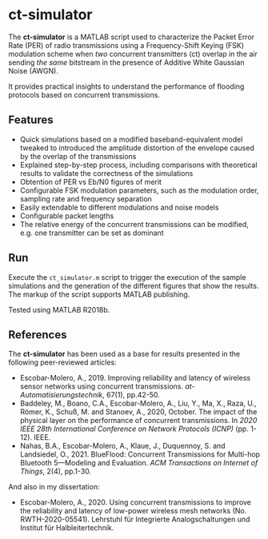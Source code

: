 # ct-simulator

The **ct-simulator** is a MATLAB script used to characterize the Packet Error Rate (PER) of radio transmissions using a Frequency-Shift Keying (FSK) modulation scheme when *two* concurrent transmitters (ct) overlap in the air sending *the same* bitstream in the presence of Additive White Gaussian Noise (AWGN). 

It provides practical insights to understand the performance of flooding protocols based on concurrent transmissions.


## Features

- Quick simulations based on a modified baseband-equivalent model tweaked to introduced the amplitude distortion of the envelope caused by the overlap of the transmissions
- Explained step-by-step process, including comparisons with theoretical results to validate the correctness of the simulations
- Obtention of PER vs Eb/N0 figures of merit
- Configurable FSK modulation parameters, such as the modulation order, sampling rate and frequency separation
- Easily extendable to different modulations and noise models
- Configurable packet lengths
- The relative energy of the concurrent transmissions can be modified, e.g. one transmitter can be set as dominant


## Run

Execute the `ct_simulator.m` script to trigger the execution of the sample simulations and the generation of the different figures that show the results. The markup of the script supports MATLAB publishing.

Tested using MATLAB R2018b.


## References

The **ct-simulator** has been used as a base for results presented in the following peer-reviewed articles:

- Escobar-Molero, A., 2019. Improving reliability and latency of wireless sensor networks using concurrent transmissions. *at-Automatisierungstechnik*, 67(1), pp.42-50.
- Baddeley, M., Boano, C.A., Escobar-Molero, A., Liu, Y., Ma, X., Raza, U., Römer, K., Schuß, M. and Stanoev, A., 2020, October. The impact of the physical layer on the performance of concurrent transmissions. In *2020 IEEE 28th International Conference on Network Protocols (ICNP)* (pp. 1-12). IEEE.
- Nahas, B.A., Escobar-Molero, A., Klaue, J., Duquennoy, S. and Landsiedel, O., 2021. BlueFlood: Concurrent Transmissions for Multi-hop Bluetooth 5—Modeling and Evaluation. *ACM Transactions on Internet of Things*, 2(4), pp.1-30.

And also in my dissertation:

- Escobar-Molero, A., 2020. Using concurrent transmissions to improve the reliability and latency of low-power wireless mesh networks (No. RWTH-2020-05541). Lehrstuhl für Integrierte Analogschaltungen und Institut für Halbleitertechnik.
